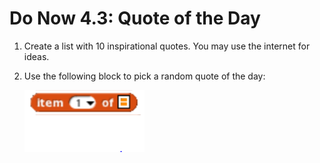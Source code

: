 # Do Now 4.3: Quote of the Day

1. Create a list with 10 inspirational quotes. You may use the internet for ideas.
2. Use the following block to pick a random quote of the day:

   ![item](../../.gitbook/assets/item.png)

